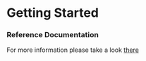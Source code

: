 # Getting Started

### Reference Documentation

For more information please take a look [there](https://dev.to/ulrich/create-and-use-a-result-captor-in-mockito-1l9i)
